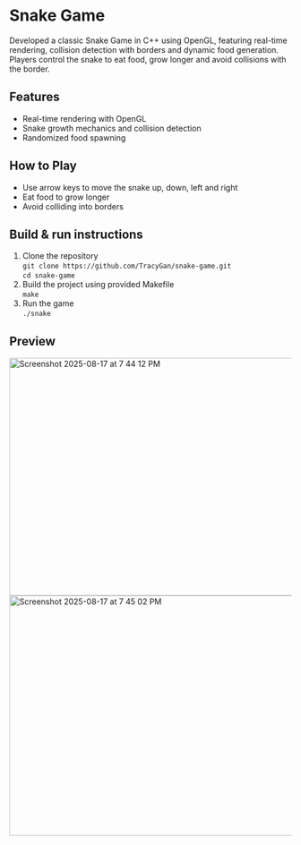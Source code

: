 # Snake Game

Developed a classic Snake Game in C++ using OpenGL, featuring real-time rendering, collision detection with borders and dynamic food generation. Players control the snake to eat food, grow longer and avoid collisions with the border.

## Features
- Real-time rendering with OpenGL
- Snake growth mechanics and collision detection
- Randomized food spawning

## How to Play
- Use arrow keys to move the snake up, down, left and right
- Eat food to grow longer
- Avoid colliding into borders

## Build & run instructions
1. Clone the repository \
   ``` git clone https://github.com/TracyGan/snake-game.git ``` \
   ``` cd snake-game ``` 
2. Build the project using provided Makefile \
   ``` make ``` 
3. Run the game \
   ``` ./snake  ``` 

## Preview
<img width="599" height="425" alt="Screenshot 2025-08-17 at 7 44 12 PM" src="https://github.com/user-attachments/assets/a63800d6-a7d0-4d2e-9138-165aed90809c" />
<img width="598" height="429" alt="Screenshot 2025-08-17 at 7 45 02 PM" src="https://github.com/user-attachments/assets/bd7d8eca-d7ee-4186-9041-83c7fb9f5490" />
